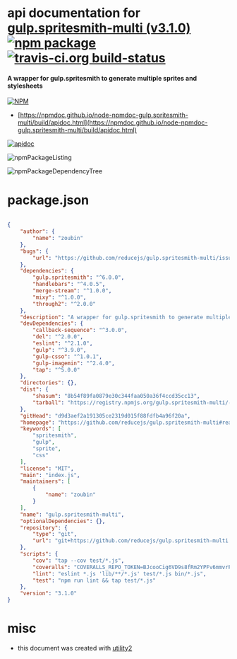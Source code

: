 # api documentation for  [gulp.spritesmith-multi (v3.1.0)](https://github.com/reducejs/gulp.spritesmith-multi#readme)  [![npm package](https://img.shields.io/npm/v/npmdoc-gulp.spritesmith-multi.svg?style=flat-square)](https://www.npmjs.org/package/npmdoc-gulp.spritesmith-multi) [![travis-ci.org build-status](https://api.travis-ci.org/npmdoc/node-npmdoc-gulp.spritesmith-multi.svg)](https://travis-ci.org/npmdoc/node-npmdoc-gulp.spritesmith-multi)
#### A wrapper for gulp.spritesmith to generate multiple sprites and stylesheets

[![NPM](https://nodei.co/npm/gulp.spritesmith-multi.png?downloads=true&downloadRank=true&stars=true)](https://www.npmjs.com/package/gulp.spritesmith-multi)

- [https://npmdoc.github.io/node-npmdoc-gulp.spritesmith-multi/build/apidoc.html](https://npmdoc.github.io/node-npmdoc-gulp.spritesmith-multi/build/apidoc.html)

[![apidoc](https://npmdoc.github.io/node-npmdoc-gulp.spritesmith-multi/build/screenCapture.buildCi.browser.%252Ftmp%252Fbuild%252Fapidoc.html.png)](https://npmdoc.github.io/node-npmdoc-gulp.spritesmith-multi/build/apidoc.html)

![npmPackageListing](https://npmdoc.github.io/node-npmdoc-gulp.spritesmith-multi/build/screenCapture.npmPackageListing.svg)

![npmPackageDependencyTree](https://npmdoc.github.io/node-npmdoc-gulp.spritesmith-multi/build/screenCapture.npmPackageDependencyTree.svg)



# package.json

```json

{
    "author": {
        "name": "zoubin"
    },
    "bugs": {
        "url": "https://github.com/reducejs/gulp.spritesmith-multi/issues"
    },
    "dependencies": {
        "gulp.spritesmith": "^6.0.0",
        "handlebars": "^4.0.5",
        "merge-stream": "^1.0.0",
        "mixy": "^1.0.0",
        "through2": "^2.0.0"
    },
    "description": "A wrapper for gulp.spritesmith to generate multiple sprites and stylesheets",
    "devDependencies": {
        "callback-sequence": "^3.0.0",
        "del": "^2.0.0",
        "eslint": "^2.1.0",
        "gulp": "^3.9.0",
        "gulp-csso": "^1.0.1",
        "gulp-imagemin": "^2.4.0",
        "tap": "^5.0.0"
    },
    "directories": {},
    "dist": {
        "shasum": "8b54f89fa0879e30c344faa050a36f4ccd35cc13",
        "tarball": "https://registry.npmjs.org/gulp.spritesmith-multi/-/gulp.spritesmith-multi-3.1.0.tgz"
    },
    "gitHead": "d9d3aef2a191305ce2319d015f88fdfb4a96f20a",
    "homepage": "https://github.com/reducejs/gulp.spritesmith-multi#readme",
    "keywords": [
        "spritesmith",
        "gulp",
        "sprite",
        "css"
    ],
    "license": "MIT",
    "main": "index.js",
    "maintainers": [
        {
            "name": "zoubin"
        }
    ],
    "name": "gulp.spritesmith-multi",
    "optionalDependencies": {},
    "repository": {
        "type": "git",
        "url": "git+https://github.com/reducejs/gulp.spritesmith-multi.git"
    },
    "scripts": {
        "cov": "tap --cov test/*.js",
        "coveralls": "COVERALLS_REPO_TOKEN=BJcooCig6VD9s8fRm2YPFv6mmvrPUhXoh npm run cov",
        "lint": "eslint *.js 'lib/**/*.js' test/*.js bin/*.js",
        "test": "npm run lint && tap test/*.js"
    },
    "version": "3.1.0"
}
```



# misc
- this document was created with [utility2](https://github.com/kaizhu256/node-utility2)
